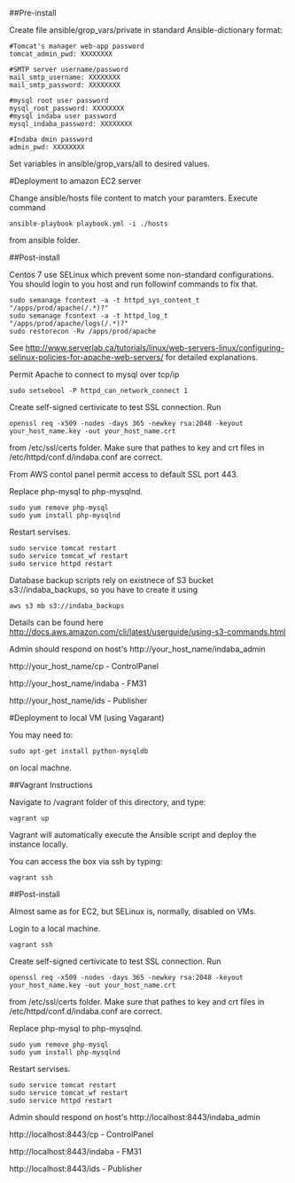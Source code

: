 ##Pre-install

Create file ansible/grop_vars/private in standard Ansible-dictionary format:

```
#Tomcat's manager web-app password
tomcat_admin_pwd: XXXXXXXX

#SMTP server username/password
mail_smtp_username: XXXXXXXX
mail_smtp_password: XXXXXXXX

#mysql root user password
mysql_root_password: XXXXXXXX
#mysql indaba user password
mysql_indaba_password: XXXXXXXX

#Indaba dmin password
admin_pwd: XXXXXXXX
```

Set variables in  ansible/grop_vars/all to desired values.

#Deployment to amazon EC2 server

Change ansible/hosts file content to match your paramters. Execute command

```
ansible-playbook playbook.yml -i ./hosts
```
from ansible folder.

##Post-install

Centos 7 use SELinux which prevent some non-standard configurations. You should login to you host and run followinf commands to fix that.

```
sudo semanage fcontext -a -t httpd_sys_content_t "/apps/prod/apache(/.*)?"
sudo semanage fcontext -a -t httpd_log_t "/apps/prod/apache/logs(/.*)?"
sudo restorecon -Rv /apps/prod/apache
```

See http://www.serverlab.ca/tutorials/linux/web-servers-linux/configuring-selinux-policies-for-apache-web-servers/ for detailed explanations.

Permit Apache to connect to mysql over tcp/ip
```
sudo setsebool -P httpd_can_network_connect 1
```

Create self-signed certivicate to test SSL connection. Run
```
openssl req -x509 -nodes -days 365 -newkey rsa:2048 -keyout your_host_name.key -out your_host_name.crt
```
from /etc/ssl/certs folder. Make sure that pathes to key and crt files in /etc/httpd/conf.d/indaba.conf are correct.

From AWS contol panel permit access to default SSL port 443.

Replace php-mysql to php-mysqlnd.

```
sudo yum remove php-mysql
sudo yum install php-mysqlnd
```

Restart servises.
```
sudo service tomcat restart
sudo service tomcat_wf restart
sudo service httpd restart
```

Database backup scripts rely on existnece of S3 bucket s3://indaba_backups, so you have to create it using
```
aws s3 mb s3://indaba_backups
```

Details can be found here http://docs.aws.amazon.com/cli/latest/userguide/using-s3-commands.html

Admin should respond on host's http://your_host_name/indaba_admin

http://your_host_name/cp - ControlPanel

http://your_host_name/indaba - FM31

http://your_host_name/ids - Publisher



#Deployment to local VM (using Vagarant)

You may need to:

```
sudo apt-get install python-mysqldb
```
on local machne.


##Vagrant Instructions

Navigate to /vagrant folder of this directory, and type:

```
vagrant up
```

Vagrant will automatically execute the Ansible script and deploy the instance locally.

You can access the box via ssh by typing: 

```
vagrant ssh
```

##Post-install

Almost same as for EC2, but SELinux is, normally, disabled on VMs.

Login to a local machine.
```
vagrant ssh
```

Create self-signed certivicate to test SSL connection. Run
```
openssl req -x509 -nodes -days 365 -newkey rsa:2048 -keyout your_host_name.key -out your_host_name.crt
```
from /etc/ssl/certs folder. Make sure that pathes to key and crt files in /etc/httpd/conf.d/indaba.conf are correct.

Replace php-mysql to php-mysqlnd.

```
sudo yum remove php-mysql
sudo yum install php-mysqlnd
```

Restart servises.
```
sudo service tomcat restart
sudo service tomcat_wf restart
sudo service httpd restart
```

Admin should respond on host's http://localhost:8443/indaba_admin

http://localhost:8443/cp - ControlPanel

http://localhost:8443/indaba - FM31

http://localhost:8443/ids - Publisher
